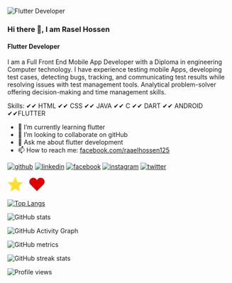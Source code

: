 ![Flutter Developer](https://media-exp1.licdn.com/dms/image/C4D16AQGNlxvlzRg2Ww/profile-displaybackgroundimage-shrink_350_1400/0/1645611718569?e=1658966400&v=beta&t=Dmex9Puw9zpvhGva4GQxMTc2532oGSQ_jE8y1S4amA8)

### Hi there 👋, I am Rasel Hossen
#### Flutter Developer

I am a Full Front End Mobile App Developer with a Diploma in engineering Computer technology. I have experience testing mobile Apps, developing test cases, detecting bugs, tracking, and communicating test results while resolving issues with test management tools. Analytical problem-solver offering decision-making and time management skills.

Skills: 
✔✔ HTML
✔✔ CSS
✔✔ JAVA
✔✔ C
✔✔ DART
✔✔ ANDROID
✔✔FLUTTER

- 🌱 I’m currently learning flutter 
- 👯 I’m looking to collaborate on gitHub 
- 💬 Ask me about flutter development 
- 📫 How to reach me: [facebook.com/raaelhossen125 ](https://www.facebook.com/raaelhossen125)


[<img src='https://cdn.jsdelivr.net/npm/simple-icons@3.0.1/icons/github.svg' alt='github' height='40'>](https://github.com/raselhossen125)  [<img src='https://cdn.jsdelivr.net/npm/simple-icons@3.0.1/icons/linkedin.svg' alt='linkedin' height='40'>](https://www.linkedin.com/in/raselhossen125/)  [<img src='https://cdn.jsdelivr.net/npm/simple-icons@3.0.1/icons/facebook.svg' alt='facebook' height='40'>](https://www.facebook.com/raselhossen125)  [<img src='https://cdn.jsdelivr.net/npm/simple-icons@3.0.1/icons/instagram.svg' alt='instagram' height='40'>](https://www.instagram.com/raselhossen125/)  [<img src='https://cdn.jsdelivr.net/npm/simple-icons@3.0.1/icons/twitter.svg' alt='twitter' height='40'>](https://twitter.com/raselhossen125)  

<a href='https://stars.github.com/'><img src='https://raw.githubusercontent.com/acervenky/animated-github-badges/master/assets/starbadge.gif' width='35' height='35'></a> <a href='https://docs.github.com/en/github/supporting-the-open-source-community-with-github-sponsors'><img src='https://raw.githubusercontent.com/acervenky/animated-github-badges/master/assets/sponsorbadge.gif' width='35' height='35'></a> 

[![Top Langs](https://github-readme-stats.vercel.app/api/top-langs/?username=raselhossen125)](https://github.com/anuraghazra/github-readme-stats)

![GitHub stats](https://github-readme-stats.vercel.app/api?username=raselhossen125&show_icons=true)  

![GitHub Activity Graph](https://activity-graph.herokuapp.com/graph?username=raselhossen125)  

![GitHub metrics](https://metrics.lecoq.io/raselhossen125)  

![GitHub streak stats](https://github-readme-streak-stats.herokuapp.com/?user=raselhossen125)  

![Profile views](https://gpvc.arturio.dev/raselhossen125)  
